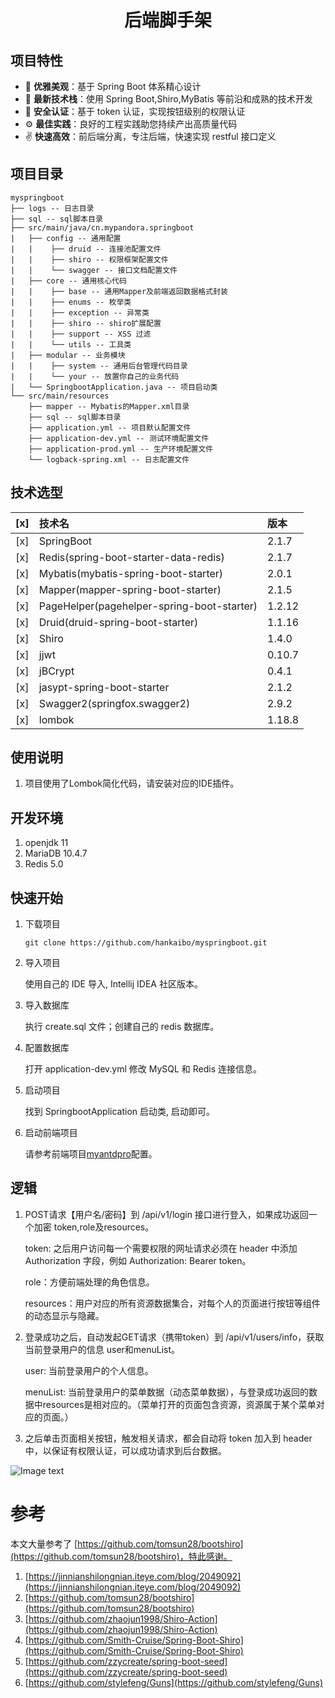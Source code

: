 <h1 align="center">后端脚手架</h1>

## 项目特性

- :gem: **优雅美观**：基于 Spring Boot 体系精心设计
- :rocket: **最新技术栈**：使用 Spring Boot,Shiro,MyBatis 等前沿和成熟的技术开发
- :closed_lock_with_key: **安全认证**：基于 token 认证，实现按钮级别的权限认证
- :gear: **最佳实践**：良好的工程实践助您持续产出高质量代码
- :v: **快速高效**：前后端分离，专注后端，快速实现 restful 接口定义

## 项目目录
```
myspringboot  
├── logs -- 日志目录 
├── sql -- sql脚本目录 
├── src/main/java/cn.mypandora.springboot 
|   ├── config -- 通用配置  
|   |    ├── druid -- 连接池配置文件  
|   |    ├── shiro -- 权限框架配置文件 
|   |    └── swagger -- 接口文档配置文件   
|   ├── core -- 通用核心代码  
|   |    ├── base -- 通用Mapper及前端返回数据格式封装 
|   |    ├── enums -- 枚举类 
|   |    ├── exception -- 异常类 
|   |    ├── shiro -- shiro扩展配置 
|   |    ├── support -- XSS 过滤 
|   |    └── utils -- 工具类  
|   ├── modular -- 业务模块  
|   |    ├── system -- 通用后台管理代码目录 
|   |    └── your -- 放置你自己的业务代码
|   └── SpringbootApplication.java -- 项目启动类  
└── src/main/resources  
    ├── mapper -- Mybatis的Mapper.xml目录  
    ├── sql -- sql脚本目录  
    ├── application.yml -- 项目默认配置文件  
    ├── application-dev.yml -- 测试环境配置文件  
    ├── application-prod.yml -- 生产环境配置文件  
    └── logback-spring.xml -- 日志配置文件  
```

## 技术选型

[x] | 技术名 | 版本  
 :---: | :--- | :---  
[x] | SpringBoot | 2.1.7 
[x] | Redis(spring-boot-starter-data-redis) | 2.1.7
[x] | Mybatis(mybatis-spring-boot-starter) | 2.0.1  
[x] | Mapper(mapper-spring-boot-starter) | 2.1.5
[x] | PageHelper(pagehelper-spring-boot-starter) | 1.2.12 
[x] | Druid(druid-spring-boot-starter) | 1.1.16  
[x] | Shiro | 1.4.0 
[x] | jjwt | 0.10.7
[x] | jBCrypt | 0.4.1
[x] | jasypt-spring-boot-starter | 2.1.2
[x] | Swagger2(springfox.swagger2) | 2.9.2  
[x] | lombok | 1.18.8    

## 使用说明

1. 项目使用了Lombok简化代码，请安装对应的IDE插件。

## 开发环境

1. openjdk 11
2. MariaDB 10.4.7
3. Redis 5.0

## 快速开始
1. 下载项目
    ```
   git clone https://github.com/hankaibo/myspringboot.git
   ```
   
2. 导入项目
    
    使用自己的 IDE 导入, Intellij IDEA 社区版本。

3. 导入数据库

    执行 create.sql 文件；创建自己的 redis 数据库。

4. 配置数据库

    打开 application-dev.yml 修改 MySQL 和 Redis 连接信息。

5. 启动项目

    找到 SpringbootApplication 启动类, 启动即可。

6. 启动前端项目

    请参考前端项目[myantdpro](https://github.com/hankaibo/myantdpro)配置。

## 逻辑
  1. POST请求【用户名/密码】到 /api/v1/login 接口进行登入，如果成功返回一个加密 token,role及resources。
  
     token: 之后用户访问每一个需要权限的网址请求必须在 header 中添加 Authorization 字段，例如 Authorization: Bearer token。
  
     role：方便前端处理的角色信息。
  
     resources：用户对应的所有资源数据集合，对每个人的页面进行按钮等组件的动态显示与隐藏。
  2. 登录成功之后，自动发起GET请求（携带token）到 /api/v1/users/info，获取当前登录用户的信息 user和menuList。
     
     user: 当前登录用户的个人信息。
     
     menuList: 当前登录用户的菜单数据（动态菜单数据），与登录成功返回的数据中resources是相对应的。（菜单打开的页面包含资源，资源属于某个菜单对应的页面。）
  3. 之后单击页面相关按钮，触发相关请求，都会自动将 token 加入到 header 中，以保证有权限认证，可以成功请求到后台数据。
  
  ![Image text](./image/jwt.png)
# 参考
本文大量参考了 [https://github.com/tomsun28/bootshiro](https://github.com/tomsun28/bootshiro)，特此感谢。
1. [https://jinnianshilongnian.iteye.com/blog/2049092](https://jinnianshilongnian.iteye.com/blog/2049092)
2. [https://github.com/tomsun28/bootshiro](https://github.com/tomsun28/bootshiro)
3. [https://github.com/zhaojun1998/Shiro-Action](https://github.com/zhaojun1998/Shiro-Action)
4. [https://github.com/Smith-Cruise/Spring-Boot-Shiro](https://github.com/Smith-Cruise/Spring-Boot-Shiro)
5. [https://github.com/zzycreate/spring-boot-seed](https://github.com/zzycreate/spring-boot-seed)
6. [https://github.com/stylefeng/Guns](https://github.com/stylefeng/Guns)
